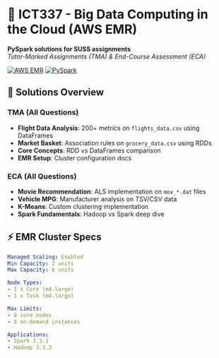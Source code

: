 # 🚀 ICT337 - Big Data Computing in the Cloud (AWS EMR)

**PySpark solutions for SUSS assignments**  
*Tutor-Marked Assignments (TMA) & End-Course Assessment (ECA)*  

[![AWS EMR](https://img.shields.io/badge/AWS-EMR-orange)](https://aws.amazon.com/emr/)
[![PySpark](https://img.shields.io/badge/PySpark-3.3.1-red)](https://spark.apache.org/)

## 📂 Solutions Overview

### TMA (All Questions)
- **Flight Data Analysis**: 200+ metrics on `flights_data.csv` using DataFrames
- **Market Basket**: Association rules on `grocery_data.csv` using RDDs
- **Core Concepts**: RDD vs DataFrames comparison
- **EMR Setup**: Cluster configuration docs

### ECA (All Questions) 
- **Movie Recommendation**: ALS implementation on `mov_*.dat` files
- **Vehicle MPG**: Manufacturer analysis on TSV/CSV data  
- **K-Means**: Custom clustering implementation
- **Spark Fundamentals**: Hadoop vs Spark deep dive

## ⚡ EMR Cluster Specs
```yaml
Managed Scaling: Enabled
Min Capacity: 2 units 
Max Capacity: 8 units

Node Types:
- 1 x Core (m4.large)
- 1 x Task (m4.large)

Max Limits:
- 8 core nodes
- 8 on-demand instances

Applications:
- Spark 3.3.1
- Hadoop 3.3.3
